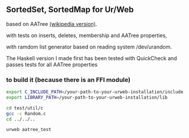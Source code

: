## SortedSet, SortedMap for Ur/Web

based on AATree [(wikipedia version)](https://en.wikipedia.org/wiki/AA_tree).

with tests on inserts, deletes, membership and AATree properties,

with ramdom list generator based on reading system /dev/urandom.

The Haskell version I made first
has been tested with QuickCheck and passes tests for all AATree properties

### to build it (because there is an FFI module)

```bash
export C_INCLUDE_PATH=/your-path-to-your-urweb-installation/include
export LIBRARY_PATH=/your-path-to-your-urweb-installation/lib

cd test/util/c
gcc -c Random.c
cd ../../..

urweb aatree_test
```
